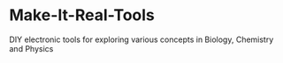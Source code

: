 # Make-It-Real-Tools
DIY electronic tools for exploring various concepts in Biology, Chemistry and Physics
